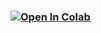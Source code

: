 ###     [![Open In Colab](https://colab.research.google.com/assets/colab-badge.svg)](https://colab.research.google.com/drive/1Bnia8eSoi0hX3j2o4qxIfJd1-NnBTOef?usp=sharing)
